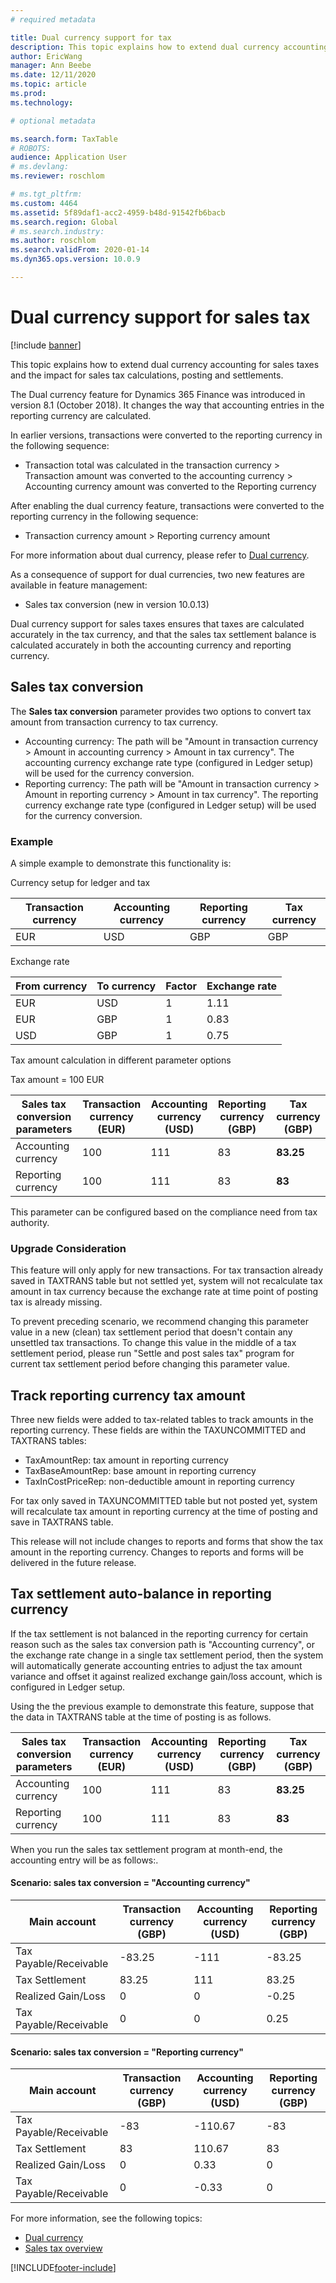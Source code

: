 ```yaml
---
# required metadata

title: Dual currency support for tax
description: This topic explains how to extend dual currency accounting feature in tax domain and the impact for tax calculation and posting
author: EricWang
manager: Ann Beebe
ms.date: 12/11/2020
ms.topic: article
ms.prod: 
ms.technology: 

# optional metadata

ms.search.form: TaxTable
# ROBOTS: 
audience: Application User
# ms.devlang: 
ms.reviewer: roschlom

# ms.tgt_pltfrm: 
ms.custom: 4464
ms.assetid: 5f89daf1-acc2-4959-b48d-91542fb6bacb
ms.search.region: Global
# ms.search.industry: 
ms.author: roschlom
ms.search.validFrom: 2020-01-14
ms.dyn365.ops.version: 10.0.9

---
```


# Dual currency support for sales tax
[!include [banner](../includes/banner.md)]

This topic explains how to extend dual currency accounting for sales taxes and the impact for sales tax calculations, posting and settlements.

The Dual currency feature for Dynamics 365 Finance was introduced in version 8.1 (October 2018). It changes the way that accounting entries in the reporting currency are calculated.

In earlier versions, transactions were converted to the reporting currency in the following sequence: 

- Transaction total was calculated in the transaction currency > Transaction amount was converted to the accounting currency > Accounting currency amount was converted to the Reporting currency

After enabling the dual currency feature, transactions were converted to the reporting currency in the following sequence:

- Transaction currency amount > Reporting currency amount

For more information about dual currency, please refer to [Dual currency](dual-currency.md).

As a consequence of support for dual currencies, two new features are available in feature management: 

- Sales tax conversion (new in version 10.0.13)

Dual currency support for sales taxes ensures that taxes are calculated accurately in the tax currency, and that the sales tax settlement balance is calculated accurately in both the accounting currency and reporting currency. 

## Sales tax conversion

The **Sales tax conversion** parameter provides two options to convert tax amount from transaction currency to tax currency. 

- Accounting currency: The path will be "Amount in transaction currency > Amount in accounting currency > Amount in tax currency". The accounting currency exchange rate type (configured in Ledger setup) will be used for the currency conversion.
- Reporting currency: The path will be "Amount in transaction currency > Amount in reporting currency > Amount in tax currency". The reporting currency exchange rate type (configured in Ledger setup) will be used for the currency conversion.

### Example

A simple example to demonstrate this functionality is:

Currency setup for ledger and tax

| Transaction currency | Accounting currency | Reporting currency | Tax currency |
| -------------------- | ------------------- | ------------------ | ------------ |
| EUR                  | USD                 | GBP                | GBP          |

Exchange rate

| From currency | To currency | Factor | Exchange rate |
| ------------- | ----------- | ------ | ------------- |
| EUR           | USD         | 1      | 1.11          |
| EUR           | GBP         | 1      | 0.83          |
| USD           | GBP         | 1      | 0.75          |

Tax amount calculation in different parameter options

Tax amount = 100 EUR

| Sales tax conversion parameters | Transaction currency (EUR) | Accounting currency (USD) | Reporting currency (GBP) | Tax currency (GBP) |
| ------------------------------- | -------------------------- | ------------------------- | ------------------------ | ------------------ |
| Accounting currency             | 100                        | 111                       | 83                       | **83.25**          |
| Reporting currency              | 100                        | 111                       | 83                       | **83**             |

This parameter can be configured based on the compliance need from tax authority.


### Upgrade Consideration

This feature will only apply for new transactions. For tax transaction already saved in TAXTRANS table but not settled yet, system will not recalculate tax amount in tax currency because the exchange rate at time point of posting tax is already missing.

To prevent preceding scenario, we recommend changing this parameter value in a new (clean) tax settlement period that doesn't contain any unsettled tax transactions. To change this value in the middle of a tax settlement period, please run "Settle and post sales tax" program for current tax settlement period before changing this parameter value.


## Track reporting currency tax amount

Three new fields were added to tax-related tables to track amounts in the reporting currency. These fields are within the TAXUNCOMMITTED and TAXTRANS tables:

- TaxAmountRep: tax amount in reporting currency
- TaxBaseAmountRep: base amount in reporting currency
- TaxInCostPriceRep: non-deductible amount in reporting currency

For tax only saved in TAXUNCOMMITTED table but not posted yet, system will recalculate tax amount in reporting currency at the time of posting and save in TAXTRANS table.

This release will not include changes to reports and forms that show the tax amount in the reporting currency. Changes to reports and forms will be delivered in the future release.



## Tax settlement auto-balance in reporting currency

If the tax settlement is not balanced in the reporting currency for certain reason such as the sales tax conversion path is "Accounting currency", or the exchange rate change in a single tax settlement period, then the system will automatically generate accounting entries to adjust the tax amount variance and offset it against realized exchange gain/loss account, which is configured in Ledger setup.

Using the the previous example to demonstrate this feature, suppose that the data in TAXTRANS table at the time of posting is as follows.

| Sales tax conversion parameters | Transaction currency (EUR) | Accounting currency (USD) | Reporting currency (GBP) | Tax currency (GBP) |
| ------------------------------- | -------------------------- | ------------------------- | ------------------------ | ------------------ |
| Accounting currency             | 100                        | 111                       | 83                       | **83.25**          |
| Reporting currency              | 100                        | 111                       | 83                       | **83**             |

When you run the sales tax settlement program at month-end, the accounting entry will be as follows:.
#### Scenario: sales tax conversion = "Accounting currency"

| Main account           | Transaction currency (GBP) | Accounting currency (USD) | Reporting currency (GBP) |
| ---------------------- | -------------------------- | ------------------------- | ------------------------ |
| Tax Payable/Receivable | -83.25                     | -111                      | -83.25                   |
| Tax Settlement         | 83.25                      | 111                       | 83.25                    |
| Realized Gain/Loss     | 0                          | 0                         | -0.25                    |
| Tax Payable/Receivable | 0                          | 0                         | 0.25                     |

#### Scenario: sales tax conversion = "Reporting currency"


| Main account           | Transaction currency (GBP) | Accounting currency (USD) | Reporting currency (GBP) |
| ---------------------- | -------------------------- | ------------------------- | ------------------------ |
| Tax Payable/Receivable | -83                        | -110.67                   | -83                      |
| Tax Settlement         | 83                         | 110.67                    | 83                       |
| Realized Gain/Loss     | 0                          | 0.33                      | 0                        |
| Tax Payable/Receivable | 0                          | -0.33                     | 0                        |



For more information, see the following topics:

- [Dual currency](dual-currency.md)
- [Sales tax overview](indirect-taxes-overview.md)



[!INCLUDE[footer-include](../../includes/footer-banner.md)]